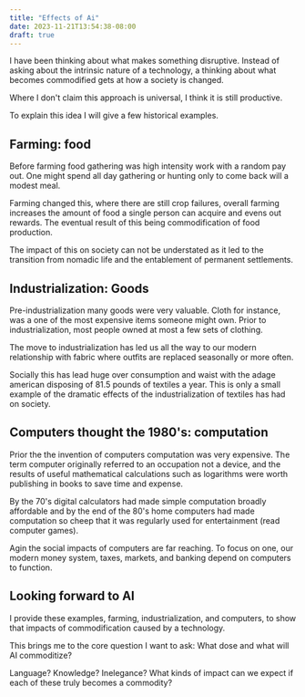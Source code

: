 ```yaml
---
title: "Effects of Ai"
date: 2023-11-21T13:54:38-08:00
draft: true
---
```


I have been thinking about what makes something disruptive. Instead of asking about the intrinsic nature of a technology, a thinking about what becomes commodified gets at how a society is changed. 

Where I don't claim this approach is universal, I think it is still productive.

To explain this idea I will give a few historical examples.

## Farming: food 

Before farming food gathering was high intensity  work with a random pay out. One might spend all day gathering or hunting only to come back will a modest meal. 

Farming changed this, where there are still crop failures, overall farming increases the amount of food a single person can acquire and evens out  rewards. The eventual result of this being commodification of food production.

The impact of this on society can not be understated as it led to the transition from nomadic life and the entablement of permanent settlements. 

## Industrialization: Goods

Pre-industrialization many goods were very valuable. Cloth for instance, was a one of the most expensive items someone might own. Prior to industrialization,  most people owned at most a few sets of clothing.

The move to industrialization has led us all the way to our modern relationship with fabric where outfits are replaced seasonally or more often.

Socially this has lead huge over consumption and waist with the adage american disposing of 81.5 pounds of textiles a year. This is only a small example of the dramatic effects of the industrialization of textiles has had on society. 

## Computers thought the 1980's: computation

Prior the the invention of computers computation was very expensive. The term computer originally referred to an occupation not a device, and the results of useful mathematical calculations such as logarithms were worth publishing in books to save time and expense.

By the 70's digital calculators had made simple computation broadly affordable and by the end of the 80's home computers had made computation so cheep that it was regularly used for entertainment (read computer games).

Agin the social impacts of computers are far reaching. To focus on one, our modern money system, taxes, markets, and banking depend on computers to function.

## Looking forward to AI

I provide these examples, farming, industrialization, and computers, to show that impacts of commodification caused by a technology.


This brings me to the core question I want to ask: What dose and what will AI commoditize?

Language? Knowledge? Inelegance?
What kinds of impact can we expect if each of these truly becomes a commodity?


<!--
## Computers 1990's - now:  

Information
Stories and information was once carried verbally, then as writing and to books which were only affordable to the rich. The printing press and news papers made information more accessible but the internet brought the marginal cost of publishing the written word to zero. It has still been expensive to write text but  costs almost nothing to distribute. 

Other kinds of media, audio, images, and video, have also become much cheaper to distribute.

-->